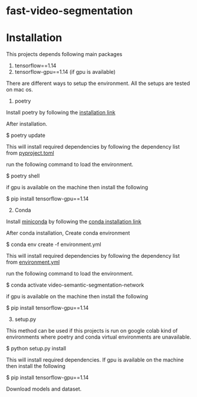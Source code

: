 # fast-video-segmentation


# Installation

This projects depends following main packages

1. tensorflow==1.14
2. tensorflow-gpu==1.14 (if gpu is available)

There are different ways to setup the environment. All the setups are tested on mac os.

1. poetry

Install poetry by following the [installation link][]

[installation link]: https://python-poetry.org/docs/#installation

After installation. 

$ poetry update

This will install required dependencies by following the dependency list from [pyproject.toml](pyproject.toml)

run the following command to load the environment.

$ poetry shell

if gpu is available on the machine then install the following

$ pip install tensorflow-gpu==1.14


2. Conda

Install [miniconda][] by following the [conda installation link][]

[conda installation link]: https://docs.conda.io/en/latest/miniconda.html
[miniconda]: https://docs.conda.io/en/latest/miniconda.html

After conda installation, Create conda environment

$ conda env create -f environment.yml

This will install required dependencies by following the dependency list from [environment.yml](environment.yml)

run the following command to load the environment.

$ conda activate video-semantic-segmentation-network

if gpu is available on the machine then install the following

$ pip install tensorflow-gpu==1.14


3. setup.py

This method can be used if this projects is run on google colab kind of environments where poetry and conda virtual environments are unavailable.

$ python setup.py install

This will install required dependencies. If gpu is available on the machine then install the following

$ pip install tensorflow-gpu==1.14


Download models and dataset.





